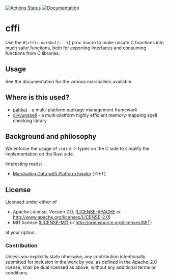[![Actions Status](https://github.com/cffi-rs/cffi/workflows/CI/badge.svg)](https://github.com/cffi-rs/cffi/actions)
[![Documentation](https://docs.rs/cffi/badge.svg)](https://docs.rs/cffi)

# cffi

Use the `#[cffi::marshal(...)]` proc macro to make unsafe C functions into much safer functions,
both for exporting interfaces and consuming functions from C libraries.

## Usage

See the documentation for the various marshallers available.

## Where is this used?

- [pahkat](https://github.com/divvun/pahkat) - a multi-platform package management framework
- [divvunspell](https://github.com/divvun/divvunspell) - a multi-platform highly efficient memory-mapping spell checking library

## Background and philosophy

We enforce the usage of `stdint.h` types on the C side to simplify the implementation on the Rust side.

Interesting reads:

- [Marshaling Data with Platform Invoke](https://docs.microsoft.com/en-us/dotnet/framework/interop/marshaling-data-with-platform-invoke) (.NET)

## License

Licensed under either of

 * Apache License, Version 2.0, ([LICENSE-APACHE](LICENSE-APACHE) or http://www.apache.org/licenses/LICENSE-2.0)
 * MIT license ([LICENSE-MIT](LICENSE-MIT) or http://opensource.org/licenses/MIT)

at your option.

### Contribution

Unless you explicitly state otherwise, any contribution intentionally
submitted for inclusion in the work by you, as defined in the Apache-2.0
license, shall be dual licensed as above, without any additional terms or
conditions.
